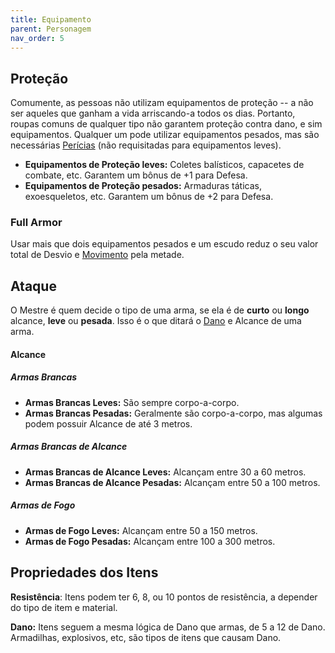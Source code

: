 ```yaml
---
title: Equipamento
parent: Personagem
nav_order: 5
---
```

## Proteção
Comumente, as pessoas não utilizam equipamentos de proteção -- a não ser aqueles que ganham a vida arriscando-a todos os dias. Portanto, roupas comuns de qualquer tipo não garantem proteção contra dano, e sim equipamentos. Qualquer um pode utilizar equipamentos pesados, mas são necessárias [Perícias](https://filipesoaresbranco-lab.github.io/low-fantasyd20/docs/Personagem/Perícias.html) (não requisitadas para equipamentos leves).

- **Equipamentos de Proteção leves:** Coletes balísticos, capacetes de combate, etc. Garantem um bônus de +1 para Defesa.
- **Equipamentos de Proteção pesados:** Armaduras táticas, exoesqueletos, etc. Garantem um bônus de +2 para Defesa.

### Full Armor
Usar mais que dois equipamentos pesados e um escudo reduz o seu valor total de Desvio e [Movimento](https://filipesoaresbranco-lab.github.io/low-fantasyd20/docs/Combate/Ações/Movimento.html) pela metade.

## Ataque
O Mestre é quem decide o tipo de uma arma, se ela é de **curto** ou **longo** alcance, **leve** ou **pesada**. Isso é o que ditará o [Dano](https://filipesoaresbranco-lab.github.io/low-fantasyd20/docs/Combate/Dano.html) e Alcance de uma arma.

#### Alcance
##### Armas Brancas
- **Armas Brancas Leves:** São sempre corpo-a-corpo.
- **Armas Brancas Pesadas:** Geralmente são corpo-a-corpo, mas algumas podem possuir Alcance de até 3 metros.
##### Armas Brancas de Alcance
- **Armas Brancas de Alcance Leves:** Alcançam entre 30 a 60 metros.
- **Armas Brancas de Alcance Pesadas:** Alcançam entre 50 a 100 metros.
##### Armas de Fogo
- **Armas de Fogo Leves:** Alcançam entre 50 a 150 metros.
- **Armas de Fogo Pesadas:** Alcançam entre 100 a 300 metros.

## Propriedades dos Itens 
**Resistência**: Itens podem ter 6, 8, ou 10 pontos de resistência, a depender do tipo de item e material. 

**Dano:** Itens seguem a mesma lógica de Dano que armas, de 5 a 12 de Dano. Armadilhas, explosivos, etc, são tipos de itens que causam Dano.
